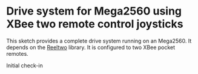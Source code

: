 # Drive system for Mega2560 using XBee two remote control joysticks #

This sketch provides a complete drive system running on an Mega2560. It depends on the [Reeltwo](https://reeltwo.github.io/Reeltwo) library. It is configured to two XBee pocket remotes.

Initial check-in